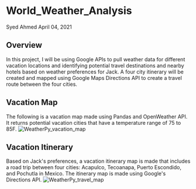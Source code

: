 # World_Weather_Analysis
Syed Ahmed 
April 04, 2021

## Overview 

In this project, I will be using Google APIs to pull weather data for different vacation locations and identifying potential travel destinations and nearby hotels based on weather preferences for Jack. A four city itinerary will be created and mapped using Google Maps Directions API to create a travel route between the four cities. 

## Vacation Map 
The following is a vacation map made using Pandas and OpenWeather API. It returns potential vacation cities that have a temperature range of 75 to 85F. 
![WeatherPy_vacation_map](https://user-images.githubusercontent.com/45697471/114321513-22647b00-9ae9-11eb-9319-542d56a2b4ac.png)

## Vacation Itinerary 
Based on Jack's preferences, a vacation itinerary map is made that includes a road trip between four cities: Acapulco, Tecoanapa, Puerto Escondido, and Pochutla in Mexico. The itinerary map is made using Google's Directions API. 
![WeatherPy_travel_map](https://user-images.githubusercontent.com/45697471/114321598-a585d100-9ae9-11eb-94eb-0b6c4748d875.png)
